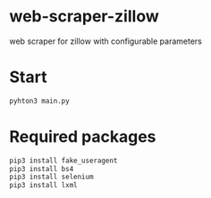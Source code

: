 # web-scraper-zillow
web scraper for zillow with configurable parameters

# Start
```python
pyhton3 main.py
```

# Required packages
```python
pip3 install fake_useragent
pip3 install bs4 
pip3 install selenium
pip3 install lxml
```


